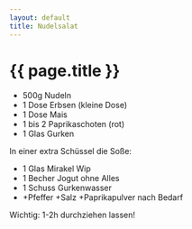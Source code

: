 ```yaml
---
layout: default
title: Nudelsalat
---
```


# {{ page.title }}

- 500g Nudeln
- 1 Dose Erbsen (kleine Dose)
- 1 Dose Mais
- 1 bis 2 Paprikaschoten (rot)
- 1 Glas Gurken

In einer extra Schüssel die Soße:

- 1 Glas Mirakel Wip
- 1 Becher Jogut ohne Alles
- 1 Schuss Gurkenwasser
- +Pfeffer +Salz +Paprikapulver nach Bedarf

Wichtig: 1-2h durchziehen lassen!
